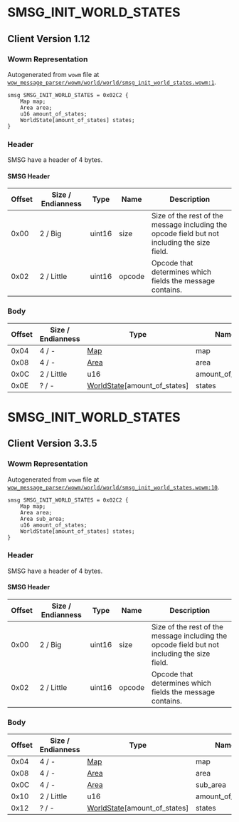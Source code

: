 # SMSG_INIT_WORLD_STATES

## Client Version 1.12

### Wowm Representation

Autogenerated from `wowm` file at [`wow_message_parser/wowm/world/world/smsg_init_world_states.wowm:1`](https://github.com/gtker/wow_messages/tree/main/wow_message_parser/wowm/world/world/smsg_init_world_states.wowm#L1).
```rust,ignore
smsg SMSG_INIT_WORLD_STATES = 0x02C2 {
    Map map;
    Area area;
    u16 amount_of_states;
    WorldState[amount_of_states] states;
}
```
### Header

SMSG have a header of 4 bytes.

#### SMSG Header

| Offset | Size / Endianness | Type   | Name   | Description |
| ------ | ----------------- | ------ | ------ | ----------- |
| 0x00   | 2 / Big           | uint16 | size   | Size of the rest of the message including the opcode field but not including the size field.|
| 0x02   | 2 / Little        | uint16 | opcode | Opcode that determines which fields the message contains.|

### Body

| Offset | Size / Endianness | Type | Name | Description | Comment |
| ------ | ----------------- | ---- | ---- | ----------- | ------- |
| 0x04 | 4 / - | [Map](map.md) | map |  |  |
| 0x08 | 4 / - | [Area](area.md) | area |  |  |
| 0x0C | 2 / Little | u16 | amount_of_states |  |  |
| 0x0E | ? / - | [WorldState](worldstate.md)[amount_of_states] | states |  |  |

# SMSG_INIT_WORLD_STATES

## Client Version 3.3.5

### Wowm Representation

Autogenerated from `wowm` file at [`wow_message_parser/wowm/world/world/smsg_init_world_states.wowm:10`](https://github.com/gtker/wow_messages/tree/main/wow_message_parser/wowm/world/world/smsg_init_world_states.wowm#L10).
```rust,ignore
smsg SMSG_INIT_WORLD_STATES = 0x02C2 {
    Map map;
    Area area;
    Area sub_area;
    u16 amount_of_states;
    WorldState[amount_of_states] states;
}
```
### Header

SMSG have a header of 4 bytes.

#### SMSG Header

| Offset | Size / Endianness | Type   | Name   | Description |
| ------ | ----------------- | ------ | ------ | ----------- |
| 0x00   | 2 / Big           | uint16 | size   | Size of the rest of the message including the opcode field but not including the size field.|
| 0x02   | 2 / Little        | uint16 | opcode | Opcode that determines which fields the message contains.|

### Body

| Offset | Size / Endianness | Type | Name | Description | Comment |
| ------ | ----------------- | ---- | ---- | ----------- | ------- |
| 0x04 | 4 / - | [Map](map.md) | map |  |  |
| 0x08 | 4 / - | [Area](area.md) | area |  |  |
| 0x0C | 4 / - | [Area](area.md) | sub_area |  |  |
| 0x10 | 2 / Little | u16 | amount_of_states |  |  |
| 0x12 | ? / - | [WorldState](worldstate.md)[amount_of_states] | states |  |  |

